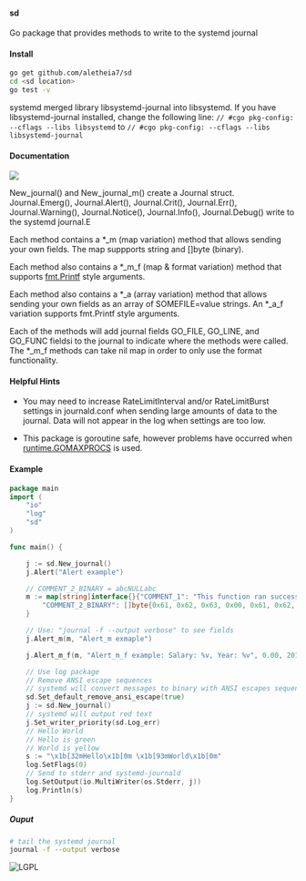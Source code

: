 #### sd 
Go package that provides methods to write to the systemd journal

#### Install 
```bash
go get github.com/aletheia7/sd
cd <sd location>
go test -v
```
systemd merged library libsystemd-journal into libsystemd. If you have
libsystemd-journal installed, change the following line:
``
// #cgo pkg-config: --cflags --libs libsystemd
``
to
``
// #cgo pkg-config: --cflags --libs libsystemd-journal
`` 
#### Documentation
[![](https://godoc.org/github.com/aletheia7/sd?status.svg)](https://godoc.org/github.com/aletheia7/sd) 

New_journal() and New_journal_m() create a Journal struct. Journal.Emerg(), 
Journal.Alert(), Journal.Crit(), Journal.Err(), Journal.Warning(),
Journal.Notice(), Journal.Info(), Journal.Debug() write to the systemd journal.E

Each method contains a *_m (map variation) method that allows sending your own
fields. The map suppports string and []byte (binary).

Each method also contains a *_m_f (map & format variation) method that supports
[fmt.Printf](http://godoc.org/fmt#Printf) style arguments.

Each method also contains a *_a (array variation) method that allows sending your
own fields as an array of SOMEFILE=value strings. An *_a_f variation supports
fmt.Printf style arguments.

Each of the methods will add journal fields GO_FILE, GO_LINE, and GO_FUNC fieldsi
 to the journal to indicate where the methods were called. The *_m_f methods
 can take nil map in order to only use the format functionality.

#### Helpful Hints
+ You may need to increase RateLimitInterval and/or RateLimitBurst settings in
journald.conf when sending large amounts of data to the journal. Data will
not appear in the log when settings are too low. 

+ This package is goroutine safe, however problems have occurred when 
[runtime.GOMAXPROCS](http://godoc.org/runtime#GOMAXPROCS) is used.

#### Example

```go
package main
import (
	"io"
	"log"
	"sd"
)

func main() {

	j := sd.New_journal()
	j.Alert("Alert example")

	// COMMENT_2_BINARY = abcNULLabc
	m := map[string]interface{}{"COMMENT_1": "This function ran successfully",
		"COMMENT_2_BINARY": []byte{0x61, 0x62, 0x63, 0x00, 0x61, 0x62, 0x63},
	}

	// Use: "journal -f --output verbose" to see fields
	j.Alert_m(m, "Alert_m exmaple")

	j.Alert_m_f(m, "Alert_m_f example: Salary: %v, Year: %v", 0.00, 2014)

	// Use log package
	// Remove ANSI escape sequences
	// systemd will convert messages to binary with ANSI escapes sequences
	sd.Set_default_remove_ansi_escape(true)
	j := sd.New_journal()
	// systemd will output red text
	j.Set_writer_priority(sd.Log_err)
	// Hello World
	// Hello is green
	// World is yellow
	s := "\x1b[32mHello\x1b[0m \x1b[93mWorld\x1b[0m"
	log.SetFlags(0)
	// Send to stderr and systemd-journald
	log.SetOutput(io.MultiWriter(os.Stderr, j))
	log.Println(s)
}
```
##### Ouput
```bash
# tail the systemd journal 
journal -f --output verbose
```

![LGPL](http://www.gnu.org/graphics/lgplv3-147x51.png)
